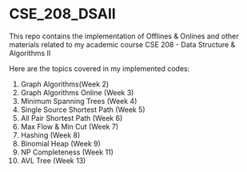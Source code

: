 # CSE_208_DSAII
 
This repo contains the implementation of Offlines & Onlines and other materials related to my academic course CSE 208 - Data Structure & Algorithms II <br />

Here are the topics covered in my implemented codes:
    
   1. Graph Algorithms(Week 2) <br />
   2. Graph Algorithms Online (Week 3) <br />
   3. Minimum Spanning Trees (Week 4) <br />
   4. Single Source Shortest Path (Week 5) <br />
   5. All Pair Shortest Path (Week 6) <br />
   6. Max Flow & Min Cut (Week 7) <br />
   7. Hashing (Week 8) <br />
   8. Binomial Heap (Week 9) <br />
   9. NP Completeness (Week 11) <br />
   10. AVL Tree  (Week 13) <br />


